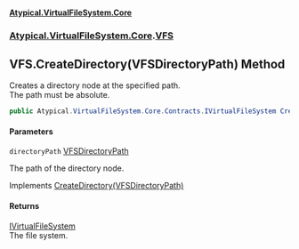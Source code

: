 #### [Atypical.VirtualFileSystem.Core](VirtualFileSystem.md 'VirtualFileSystem')
### [Atypical.VirtualFileSystem.Core](VirtualFileSystem.md#Atypical.VirtualFileSystem.Core 'Atypical.VirtualFileSystem.Core').[VFS](VFS.md 'Atypical.VirtualFileSystem.Core.VFS')

## VFS.CreateDirectory(VFSDirectoryPath) Method

Creates a directory node at the specified path.  
The path must be absolute.

```csharp
public Atypical.VirtualFileSystem.Core.Contracts.IVirtualFileSystem CreateDirectory(Atypical.VirtualFileSystem.Core.VFSDirectoryPath directoryPath);
```
#### Parameters

<a name='Atypical.VirtualFileSystem.Core.VFS.CreateDirectory(Atypical.VirtualFileSystem.Core.VFSDirectoryPath).directoryPath'></a>

`directoryPath` [VFSDirectoryPath](VFSDirectoryPath.md 'Atypical.VirtualFileSystem.Core.VFSDirectoryPath')

The path of the directory node.

Implements [CreateDirectory(VFSDirectoryPath)](IVirtualFileSystem.CreateDirectory(VFSDirectoryPath).md 'Atypical.VirtualFileSystem.Core.Contracts.IVirtualFileSystem.CreateDirectory(Atypical.VirtualFileSystem.Core.VFSDirectoryPath)')

#### Returns
[IVirtualFileSystem](IVirtualFileSystem.md 'Atypical.VirtualFileSystem.Core.Contracts.IVirtualFileSystem')  
The file system.